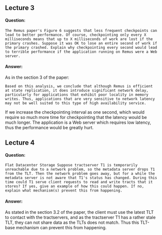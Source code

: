 ## Lecture 3

#### Question:
```
The Remus paper's Figure 6 suggests that less frequent checkpoints can lead to better performance. Of course, checkpointing only every X milliseconds means that up to X milliseconds of work are lost if the primary crashes. Suppose it was OK to lose an entire second of work if the primary crashed. Explain why checkpointing every second would lead to terrible performance if the application running on Remus were a Web server.
```

#### Answer:

As in the section 3 of the paper: 
```
Based on this analysis, we conclude that although Remus is efficient at state replication, it does introduce significant network delay, particularly for applications that exhibit poor locality in memory writes. Thus, applications that are very sensitive to network latency may not be well suited to this type of high availability service. 
```

If we increase the checkpointing interval as one second, which would require so much more time for checkpointing that the latency would be much longer. The application is a Web server which requires low latency, thus the performance would be greatly hurt.

## Lecture 4

#### Question:
```
Flat Datacenter Storage Suppose tractserver T1 is temporarily unreachable due to a network problem, so the metadata server drops T1 from the TLT. Then the network problem goes away, but for a while the metadata server is not aware that T1's status has changed. During this time could T1 serve client requests to read and write tracts that it stores? If yes, give an example of how this could happen. If no, explain what mechanism(s) prevent this from happening.
```

#### Answer:

As stated in the section 3.2 of the paper, the client must use the latest TLT to contact with the tractservers, and as the tractserver T1 has a rather stale TLT, they can not share data as the TLTs does not match. Thus this TLT-base mechanism can prevent this from happening.